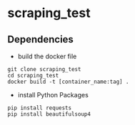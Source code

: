 # scraping_test

## Dependencies
* build the docker file
```
git clone scraping_test
cd scraping_test
docker build -t [container_name:tag] .
```
* install Python Packages
```
pip install requests
pip install beautifulsoup4
```
